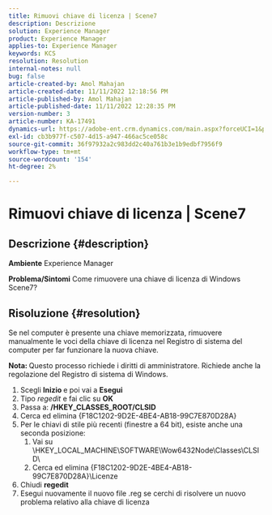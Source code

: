 ```yaml
---
title: Rimuovi chiave di licenza | Scene7
description: Descrizione
solution: Experience Manager
product: Experience Manager
applies-to: Experience Manager
keywords: KCS
resolution: Resolution
internal-notes: null
bug: false
article-created-by: Amol Mahajan
article-created-date: 11/11/2022 12:18:56 PM
article-published-by: Amol Mahajan
article-published-date: 11/11/2022 12:28:35 PM
version-number: 3
article-number: KA-17491
dynamics-url: https://adobe-ent.crm.dynamics.com/main.aspx?forceUCI=1&pagetype=entityrecord&etn=knowledgearticle&id=f740c200-bb61-ed11-9562-6045bd0067ea
exl-id: cb3b977f-c507-4d15-a947-466ac5ce058c
source-git-commit: 36f97932a2c983dd2c40a761b3e1b9edbf7956f9
workflow-type: tm+mt
source-wordcount: '154'
ht-degree: 2%

---
```


# Rimuovi chiave di licenza | Scene7

## Descrizione {#description}

<b>Ambiente</b>
Experience Manager


<b>Problema/Sintomi</b>
Come rimuovere una chiave di licenza di Windows Scene7?


## Risoluzione {#resolution}


Se nel computer è presente una chiave memorizzata, rimuovere manualmente le voci della chiave di licenza nel Registro di sistema del computer per far funzionare la nuova chiave.

<b>Nota: </b>Questo processo richiede i diritti di amministratore. Richiede anche la regolazione del Registro di sistema di Windows.

1. Scegli <b>Inizio </b>e poi vai a <b>Esegui</b>
2. Tipo *regedit* e fai clic su <b>OK</b>
3. Passa a: <b>/HKEY_CLASSES_ROOT/CLSID</b>
4. Cerca ed elimina {F18C1202-9D2E-4BE4-AB18-99C7E870D28A}
5. Per le chiavi di stile più recenti (finestre a 64 bit), esiste anche una seconda posizione:
   1. Vai su \HKEY_LOCAL_MACHINE\SOFTWARE\Wow6432Node\Classes\CLSID\
   2. Cerca ed elimina {F18C1202-9D2E-4BE4-AB18-99C7E870D28A}\Licenze
6. Chiudi <b>regedit</b>
7. Esegui nuovamente il nuovo file .reg se cerchi di risolvere un nuovo problema relativo alla chiave di licenza
